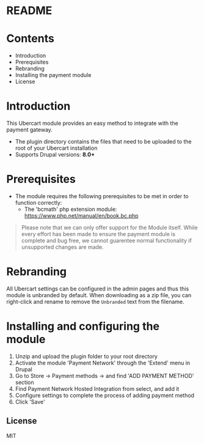 # README

# Contents

- Introduction
- Prerequisites
- Rebranding
- Installing the payment module
- License

# Introduction

This Ubercart module provides an easy method to integrate with the payment gateway.
 - The plugin directory contains the files that need to be uploaded to the root of your Ubercart installation
 - Supports Drupal versions: **8.0+**

# Prerequisites

- The module requires the following prerequisites to be met in order to function correctly:
    - The 'bcmath' php extension module: https://www.php.net/manual/en/book.bc.php

> Please note that we can only offer support for the Module itself. While every effort has been made to ensure the payment module is complete and bug free, we cannot guarentee normal functionality if unsupported changes are made.

# Rebranding

All Ubercart settings can be configured in the admin pages and thus this module is unbranded by default. When downloading as a zip file, you can right-click and rename to remove the `Unbranded` text from the filename.

# Installing and configuring the module

1. Unzip and upload the plugin folder to your root directory
2. Activate the module 'Payment Network' through the 'Extend' menu in Drupal
3. Go to Store -> Payment methods -> and find 'ADD PAYMENT METHOD' section
4. Find Payment Network Hosted Integration from select, and add it
5. Configure settings to complete the process of adding payment method
6. Click 'Save'

License
----
MIT
